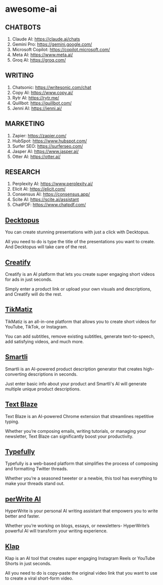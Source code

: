 # awesome-ai



## CHATBOTS

1. Claude AI: https://claude.ai/chats
2. Gemini Pro: https://gemini.google.com/
3. Microsoft Copilot: https://copilot.microsoft.com/ 
4. Meta AI: https://www.meta.ai/
5. Groq AI: https://groq.com/

## WRITING

1. Chatsonic: https://writesonic.com/chat
2. Copy AI: https://www.copy.ai/
3. Rytr AI: https://rytr.me/
4. Quillbot: https://quillbot.com/
5. Jenni AI: https://jenni.ai/

## MARKETING

1. Zapier: https://zapier.com/
2. HubSpot: https://www.hubspot.com/
3. Surfer SEO: https://surferseo.com/
4. Jasper AI: https://www.jasper.ai/
5. Otter AI: https://otter.ai/

## RESEARCH

1. Perplexity AI: https://www.perplexity.ai/
2. Elicit AI: https://elicit.com/
3. Consensus AI: https://consensus.app/
4. Scite AI: https://scite.ai/assistant
5. ChatPDF: https://www.chatpdf.com/




## [Decktopus](https://decktopus.com/)

You can create stunning presentations with just a click with Decktopus.

All you need to do is type the title of the presentations you want to create. And Decktopus will take care of the rest.




## [Creatify](https://creatify.ai/)

Creatify is an AI platform that lets you create super engaging short videos for ads in just seconds.

Simply enter a product link or upload your own visuals and descriptions, and Creatify will do the rest.




## [TikMatiz](https://tikmatiz.com/)

TikMatiz is an all-in-one platform that allows you to create short videos for YouTube, TikTok, or Instagram.

You can add subtitles, remove existing subtitles, generate text-to-speech, add satisfying videos, and much more.




## [Smartli](https://smartli.ai/)

Smartli is an AI-powered product description generator that creates high-converting descriptions in seconds.

Just enter basic info about your product and Smartli's AI will generate multiple unique product descriptions.



## [Text Blaze](https://data.blaze.today/)

Text Blaze is an AI-powered Chrome extension that streamlines repetitive typing.

Whether you’re composing emails, writing tutorials, or managing your newsletter, Text Blaze can significantly boost your productivity.




## [Typefully](https://typefully.com/)

Typefully is a web-based platform that simplifies the process of composing and formatting Twitter threads.

Whether you’re a seasoned tweeter or a newbie, this tool has everything to make your threads stand out.



## [perWrite AI](https://hyperwriteai.com/)

HyperWrite is your personal AI writing assistant that empowers you to write better and faster.

Whether you’re working on blogs, essays, or newsletters- HyperWrite’s powerful AI will transform your writing experience.




## [Klap](https://klap.app/)

Klap is an AI tool that creates super engaging Instagram Reels or YouTube Shorts in just seconds.

All you need to do is copy-paste the original video link that you want to use to create a viral short-form video.

